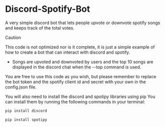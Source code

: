 # Discord-Spotify-Bot
A very simple discord bot that lets people upvote or downvote spotify songs and keeps track of the total votes.

> [!CAUTION]
>This code is not optimized nor is it complete, it is just a simple example of how to create a bot that can interact with discord and spotify.

- Songs are upvoted and downvoted by users and the top 10 songs are displayed in the discord chat when the --top command is used.

You are free to use this code as you wish, but please remember to replace the bot token and the spotify client id and secret with your own in the config.json file.

You will also need to install the discord and spotipy libraries using pip
You can install them by running the following commands in your terminal:
```bat
pip install discord
```
```bat
pip install spotipy
```
